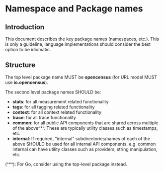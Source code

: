 # Namespace and Package names

## Introduction
This document describes the key package names (namespaces, etc.).
This is only a guideline, language implementations should
consider the best option to be idiomatic.

## Structure
The top level package name MUST be **opencensus** (for URL model MUST use **io.opencensus**).

The second level package names SHOULD be:
* **stats**: for all measurement related functionality
* **tags**: for all tagging related functionality
* **context**: for all context related functionality
* **trace**: for all trace functionality
* **common**: for all public API components that are shared across multiple of the above^*^. These are
typically utility classes such as timestamps, etc.
* **internal**: If required, "internal" subdirectories/names of each of the above SHOULD be used
for all internal API components. e.g. common internal can have utility classes such as providers,
string manipulation, etc.

(^*^): For Go, consider using the top-level package instead.
